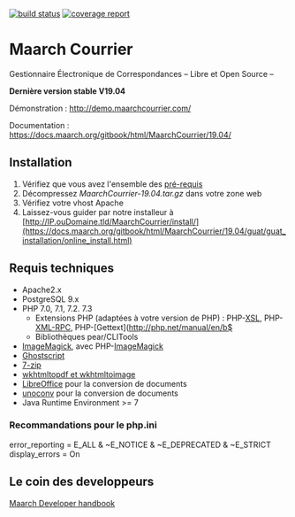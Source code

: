 [![build status](https://labs.maarch.org/maarch/MaarchCourrier/badges/develop/build.svg)](https://labs.maarch.org/maarch/MaarchCourrier/commits/develop)
[![coverage report](https://labs.maarch.org/maarch/MaarchCourrier/badges/develop/coverage.svg)](https://labs.maarch.org/maarch/MaarchCourrier/commits/develop)



# Maarch Courrier
Gestionnaire Électronique de Correspondances – Libre et Open Source –

**Dernière version stable V19.04**

Démonstration : http://demo.maarchcourrier.com/

Documentation : https://docs.maarch.org/gitbook/html/MaarchCourrier/19.04/


## Installation
1. Vérifiez que vous avez l'ensemble des [pré-requis](https://docs.maarch.org/gitbook/html/MaarchCourrier/19.04/guat/guat_prerequisites/home.html)
2. Décompressez *MaarchCourrier-19.04.tar.gz* dans votre zone web
3. Vérifiez votre vhost Apache
4. Laissez-vous guider par notre installeur à [http://IP.ouDomaine.tld/MaarchCourrier/install/](https://docs.maarch.org/gitbook/html/MaarchCourrier/19.04/guat/guat_installation/online_install.html)


## Requis techniques

* Apache2.x
* PostgreSQL 9.x
* PHP 7.0, 7.1, 7.2. 7.3
   * Extensions PHP (adaptées à votre version de PHP) : PHP-[XSL](http://php.net/manual/en/book.xsl.php), PHP-[XML-RPC](http://php.net/manual/en/book.xmlrpc.php), PHP-[Gettext](http://php.net/manual/en/b$
   * Bibliothèques pear/CLITools
* [ImageMagick](http://imagemagick.org/), avec PHP-[ImageMagick](http://php.net/manual/en/book.imagick.php)
* [Ghostscript](https://www.ghostscript.com/)
* [7-zip](http://www.7-zip.org/)
* [wkhtmltopdf et wkhtmltoimage](http://wkhtmltopdf.org/downloads.html)
* [LibreOffice](http://libreoffice.org/) pour la conversion de documents
* [unoconv](https://packages.debian.org/jessie/unoconv) pour la conversion de documents
* Java Runtime Environment >= 7


###  Recommandations pour le php.ini

error_reporting = E_ALL & ~E_NOTICE & ~E_DEPRECATED & ~E_STRICT  
display_errors = On

## Le coin des developpeurs
[Maarch Developer handbook](https://labs.maarch.org/maarch/MaarchCourrier/blob/master/CONTRIBUTING.md)

